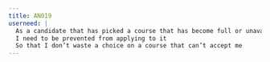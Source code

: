 ```yaml
---
title: AN019
userneed: |
  As a candidate that has picked a course that has become full or unavailable
  I need to be prevented from applying to it
  So that I don’t waste a choice on a course that can’t accept me
---
```

